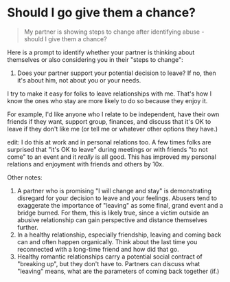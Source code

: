 # Should I go give them a chance?

> My partner is showing steps to change after identifying abuse - should I give them a chance?

Here is a prompt to identify whether your partner is thinking about themselves or also considering you in their "steps to change":

1. Does your partner support your potential decision to leave? If no, then it's about him, not about you or your needs.

I try to make it easy for folks to leave relationships with me. That's how I know the ones who stay are more likely to do so because they enjoy it.

For example, I'd like anyone who I relate to be independent, have their own friends if they want, support group, finances, and discuss that it's OK to leave if they don't like me (or tell me or whatever other options they have.)

edit: I do this at work and in personal relations too. A few times folks are surprised that "it's OK to leave" during meetings or with friends "to not come" to an event and it _really_ is all good. This has improved my personal relations and enjoyment with friends and others by 10x.



Other notes:

1. A partner who is promising "I will change and stay" is demonstrating disregard for your decision to leave and your feelings. Abusers tend to exaggerate the importance of "leaving" as some final, grand event and a bridge burned. For them, this is likely true, since a victim outside an abusive relationship can gain perspective and distance themselves further.
2. In a healthy relationship, especially friendship, leaving and coming back can and often happen organically. Think about the last time you reconnected with a long-time friend and how did that go.
3. Healthy romantic relationships carry a potential social contract of "breaking up", but they don't have to. Partners can discuss what "leaving" means, what are the parameters of coming back together (if.)


